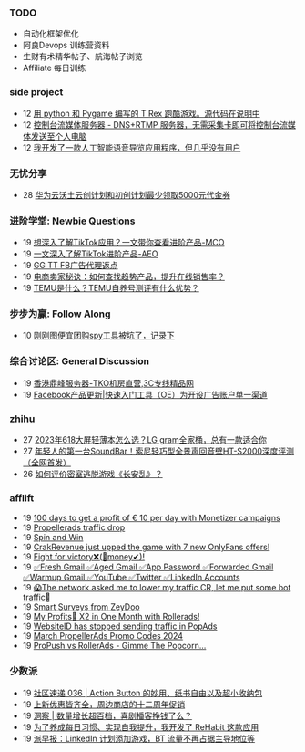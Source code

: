 ### TODO
-  自动化框架优化
-  阿良Devops 训练营资料
-  生财有术精华帖子、航海帖子浏览
-  Affiliate 每日训练

### side project
<!-- sideproject:START -->
-  12 [用 python 和 Pygame 编写的 T Rex 跑酷游戏。源代码在说明中](https://www.youtube.com/watch?v=pZySIXSelCA)
-  12 [控制台流媒体服务器 - DNS+RTMP 服务器，无需采集卡即可将控制台流媒体发送至个人电脑](https://github.com/Aioros/console-streaming-server)
-  12 [我开发了一款人工智能语音导览应用程序，但几乎没有用户](https://www.reddit.com/r/SideProject/comments/18gpp0e/ive_built_an_ai_audio_tour_app_but_have_almost_no/)<!-- sideproject:END -->


### 无忧分享
<!-- ruyo:START -->
-  28 [华为云沃土云创计划和初创计划最少领取5000元代金券](https://51.ruyo.net/18617.html)<!-- ruyo:END -->

### 进阶学堂: Newbie Questions
<!-- advertcn1:START -->
-  19 [想深入了解TikTok应用？一文带你查看进阶产品-MCO](https://www.advertcn.com/thread-114383-1-1.html)
-  19 [一文深入了解TikTok进阶产品-AEO](https://www.advertcn.com/thread-114382-1-1.html)
-  19 [GG TT FB广告代理返点](https://www.advertcn.com/thread-114381-1-1.html)
-  19 [电商卖家秘诀：如何查找趋势产品，提升在线销售率？](https://www.advertcn.com/thread-114376-1-1.html)
-  19 [TEMU是什么？TEMU自养号测评有什么优势？](https://www.advertcn.com/thread-114373-1-1.html)<!-- advertcn1:END -->

### 步步为赢: Follow Along
<!-- advertcn2:START -->
-  10 [刚刚图便宜团购spy工具被坑了，记录下](https://www.advertcn.com/thread-113954-1-1.html)<!-- advertcn2:END -->

### 综合讨论区: General Discussion
<!-- advertcn3:START -->
-  19 [香港鼎峰服务器-TKO机房直营,3C专线精品网](https://www.advertcn.com/thread-114378-1-1.html)
-  19 [Facebook产品更新|快速入门工具（OE）为开设广告账户单一渠道](https://www.advertcn.com/thread-114375-1-1.html)<!-- advertcn3:END -->


### zhihu
<!-- zhihu:START -->
-  27 [2023年618大屏轻薄本怎么选？LG gram全家桶，总有一款适合你](http://zhuanlan.zhihu.com/p/632641888?utm_campaign=rss&utm_medium=rss&utm_source=rss&utm_content=title)
-  27 [年轻人的第一台SoundBar！索尼轻巧型全景声回音壁HT-S2000深度评测（全网首发）](http://zhuanlan.zhihu.com/p/630990296?utm_campaign=rss&utm_medium=rss&utm_source=rss&utm_content=title)
-  26 [如何评价密室逃脱游戏《长安乱》？](http://www.zhihu.com/question/563950552/answer/3045961312?utm_campaign=rss&utm_medium=rss&utm_source=rss&utm_content=title)<!-- zhihu:END -->

### afflift
<!-- afflift:START -->
-  19 [100 days to get a profit of € 10 per day with Monetizer campaigns](https://afflift.com/f/threads/100-days-to-get-a-profit-of-%E2%82%AC-10-per-day-with-monetizer-campaigns.12776/)
-  19 [Propellerads traffic drop](https://afflift.com/f/threads/propellerads-traffic-drop.12404/)
-  19 [Spin and Win](https://afflift.com/f/threads/spin-and-win.12812/)
-  19 [CrakRevenue just upped the game with 7 new OnlyFans offers!](https://afflift.com/f/threads/crakrevenue-just-upped-the-game-with-7-new-onlyfans-offers.12648/)
-  19 [Fight for victory❌&lpar;🤑money✔&rpar;!](https://afflift.com/f/threads/fight-for-victory%E2%9D%8C-%F0%9F%A4%91money%E2%9C%94.12810/)
-  19 [✅Fresh Gmail ✅Aged Gmail ✅App Password ✅Forwarded Gmail ✅Warmup Gmail ✅YouTube ✅Twitter ✅LinkedIn Accounts](https://afflift.com/f/threads/%E2%9C%85fresh-gmail-%E2%9C%85aged-gmail-%E2%9C%85app-password-%E2%9C%85forwarded-gmail-%E2%9C%85warmup-gmail-%E2%9C%85youtube-%E2%9C%85twitter-%E2%9C%85linkedin-accounts.12815/)
-  19 [😱The network asked me to lower my traffic CR, let me put some bot traffic🤥](https://afflift.com/f/threads/%F0%9F%98%B1the-network-asked-me-to-lower-my-traffic-cr-let-me-put-some-bot-traffic%F0%9F%A4%A5.12793/)
-  19 [Smart Surveys from ZeyDoo](https://afflift.com/f/threads/smart-surveys-from-zeydoo.10505/)
-  19 [My Profits🤑 X2 in One Month with Rollerads!](https://afflift.com/f/threads/my-profits%F0%9F%A4%91-x2-in-one-month-with-rollerads.12791/)
-  19 [WebsiteID has stopped sending traffic in PopAds](https://afflift.com/f/threads/websiteid-has-stopped-sending-traffic-in-popads.12814/)
-  19 [March PropellerAds Promo Codes 2024](https://afflift.com/f/threads/march-propellerads-promo-codes-2024.12746/)
-  19 [ProPush vs RollerAds - Gimme The Popcorn...](https://afflift.com/f/threads/propush-vs-rollerads-gimme-the-popcorn.12802/)<!-- afflift:END -->

### 少数派
<!-- sspai:START -->
-  19 [社区速递 036 | Action Button 的妙用、纸书自由以及超小收纳包](https://sspai.com/post/87385)
-  19 [上新优惠皆齐全，周边商店的十二周年促销](https://sspai.com/post/87321)
-  19 [洞察 | 数量增长超百档，喜剧播客挣钱了么？](https://sspai.com/post/87363)
-  19 [为了养成每日习惯、实现自我提升，我开发了 ReHabit 这款应用](https://sspai.com/post/85961)
-  19 [派早报：LinkedIn 计划添加游戏，BT 流量不再占据主导地位等](https://sspai.com/post/87368)<!-- sspai:END -->
